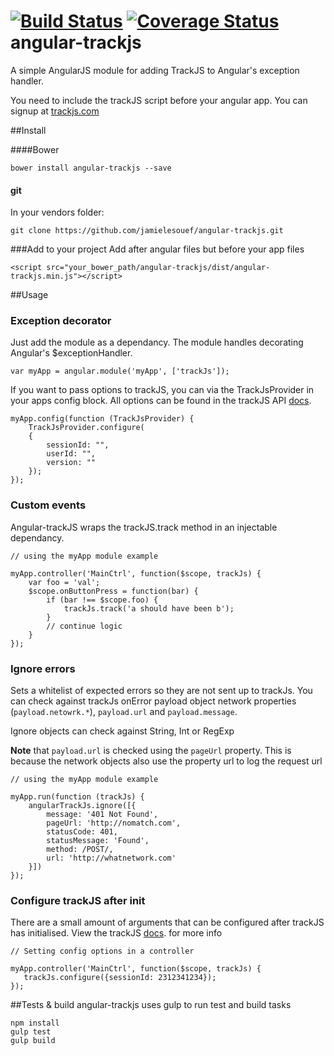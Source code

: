 [![Build Status](https://travis-ci.org/jamielesouef/angular-trackjs.svg?branch=master)](https://travis-ci.org/jamielesouef/angular-trackjs) [![Coverage Status](https://coveralls.io/repos/jamielesouef/angular-trackjs/badge.png?branch=master)](https://coveralls.io/r/jamielesouef/angular-trackjs?branch=master)
angular-trackjs
===============

A simple AngularJS module for adding TrackJS to Angular's exception handler.

You need to include the trackJS script before your angular app. You can signup at [trackjs.com](trackjs.com)

##Install

####Bower

	bower install angular-trackjs --save

#### git

In your vendors folder:

	git clone https://github.com/jamielesouef/angular-trackjs.git

###Add to your project
Add after angular files but before your app files

	<script src="your_bower_path/angular-trackjs/dist/angular-trackjs.min.js"></script>

##Usage

### Exception decorator

Just add the module as a dependancy. The module handles decorating Angular's $exceptionHandler.

	var myApp = angular.module('myApp', ['trackJs']);

If you want to pass options to trackJS, you can via the TrackJsProvider in your apps config block. All options can be found in the trackJS API [docs](http://docs.trackjs.com/Api_Reference/trackJs.configure).

	myApp.config(function (TrackJsProvider) {
  		TrackJsProvider.configure(
    	{
      		sessionId: "",
      		userId: "",
      		version: ""
    	});
	});

### Custom events
Angular-trackJS wraps the trackJS.track method in an injectable dependancy.

	// using the myApp module example

    myApp.controller('MainCtrl', function($scope, trackJs) {
        var foo = 'val';
        $scope.onButtonPress = function(bar) {
            if (bar !== $scope.foo) {
                trackJs.track('a should have been b');
            }
            // continue logic
        }
    });
    
### Ignore errors
Sets a whitelist of expected errors so they are not sent up to trackJs. You can check against trackJs onError payload object network properties (`payload.netowrk.*`), `payload.url` and `payload.message`.

Ignore objects can check against String, Int or RegExp

**Note** that `payload.url` is checked using the `pageUrl` property. This is because the network objects also use the property url to log the request url

	// using the myApp module example

	myApp.run(function (trackJs) {
    	angularTrackJs.ignore([{
       	 	message: '401 Not Found',
        	pageUrl: 'http://nomatch.com',
        	statusCode: 401,
        	statusMessage: 'Found',
        	method: /POST/,
        	url: 'http://whatnetwork.com'
    	}])
	});
  

### Configure trackJS after init
There are a small amount of arguments that can be configured after trackJS has initialised. View the trackJS [docs](http://docs.trackjs.com/Api_Reference/trackJs.configure). for more info

	// Setting config options in a controller

    myApp.controller('MainCtrl', function($scope, trackJs) {
       trackJs.configure({sessionId: 2312341234});
    });


##Tests & build
angular-trackjs uses gulp to run test and build tasks

	npm install
	gulp test
	gulp build


